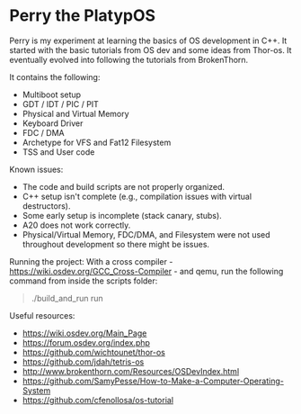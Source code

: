 # Perry the PlatypOS

Perry is my experiment at learning the basics of OS development in C++.
It started with the basic tutorials from OS dev and some ideas from Thor-os. It eventually evolved into following the tutorials from BrokenThorn.

It contains the following:
- Multiboot setup
- GDT / IDT / PIC / PIT
- Physical and Virtual Memory
- Keyboard Driver
- FDC / DMA
- Archetype for VFS and Fat12 Filesystem
- TSS and User code

Known issues:
- The code and build scripts are not properly organized.
- C++ setup isn't complete (e.g., compilation issues with virtual destructors).
- Some early setup is incomplete (stack canary, stubs).
- A20 does not work correctly.
- Physical/Virtual Memory, FDC/DMA, and Filesystem were not used throughout development so there might be issues.

Running the project:
With a cross compiler - https://wiki.osdev.org/GCC_Cross-Compiler - and qemu, run the following command from inside the scripts folder:
> ./build_and_run run

Useful resources:
- https://wiki.osdev.org/Main_Page
- https://forum.osdev.org/index.php
- https://github.com/wichtounet/thor-os
- https://github.com/jdah/tetris-os
- http://www.brokenthorn.com/Resources/OSDevIndex.html
- https://github.com/SamyPesse/How-to-Make-a-Computer-Operating-System
- https://github.com/cfenollosa/os-tutorial
